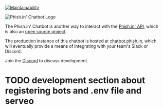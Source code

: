[![Maintainability](https://api.codeclimate.com/v1/badges/278d4695252307434304/maintainability)](https://codeclimate.com/github/jcraigk/phishin-chatbot/maintainability)

![Phish.in' Chatbot Logo](https://i.imgur.com/mxOqj0B.png)

The Phish.in' Chatbot is another way to interact with the [Phish.in' API](https://phish.in/api-docs), which is also an [open source project](https://github.com/jcraigk/phishin).

The production instance of this chatbot is hosted at [chatbot.phish.in](https://chatbot.phish.in), which will eventually provide a means of integrating with your team's Slack or Discord.

Join the [Discord](https://discord.gg/KZWFsNN) to discuss development.

# TODO development section about registering bots and .env file and serveo
